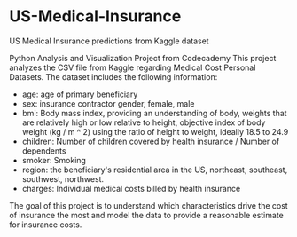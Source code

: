 # US-Medical-Insurance
 US Medical Insurance predictions from Kaggle dataset

Python Analysis and Visualization Project from Codecademy
This project analyzes the CSV file from Kaggle regarding Medical Cost Personal Datasets. The dataset includes the following information:
* age: age of primary beneficiary
* sex: insurance contractor gender, female, male
* bmi: Body mass index, providing an understanding of body, weights that are relatively high or low relative to height, objective index of body weight (kg / m ^ 2) using the ratio of height to weight, ideally 18.5 to 24.9
* children: Number of children covered by health insurance / Number of dependents
* smoker: Smoking
* region: the beneficiary's residential area in the US, northeast, southeast, southwest, northwest.
* charges: Individual medical costs billed by health insurance

The goal of this project is to understand which characteristics drive the cost of insurance the most and model the data to provide a reasonable estimate for insurance costs.
